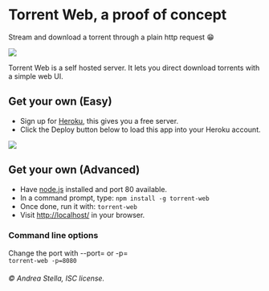 # Torrent Web, a proof of concept

Stream and download a torrent through a plain http request :grin:

[![](http://i.imgur.com/M2RgYYR.gif)]()

Torrent Web is a self hosted server. It lets you direct download torrents with a simple web UI.

## Get your own (Easy)
- Sign up for [Heroku](https://dashboard.heroku.com/), this gives you a free server.
- Click the Deploy button below to load this app into your Heroku account.  

[![](https://www.herokucdn.com/deploy/button.png)](https://heroku.com/deploy?template=https://github.com/Cooperator-gem/torrent-web-master)

## Get your own (Advanced)
- Have [node.js](https://nodejs.org/) installed and port 80 available.
- In a command prompt, type: ```npm install -g torrent-web```
- Once done, run it with: ```torrent-web```
- Visit [http://localhost/](http://localhost/) in your browser.

### Command line options
Change the port with --port= or -p=  
`torrent-web -p=8080`

###### © Andrea Stella, ISC license.
